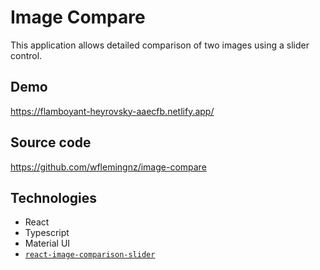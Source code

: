 # Image Compare

This application allows detailed comparison of two images using a slider control.

## Demo

https://flamboyant-heyrovsky-aaecfb.netlify.app/

## Source code

https://github.com/wflemingnz/image-compare

## Technologies

- React
- Typescript
- Material UI
- [`react-image-comparison-slider`](https://www.npmjs.com/package/react-image-comparison-slider)
